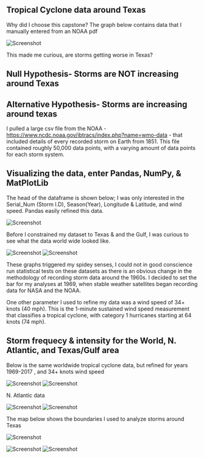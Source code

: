## Tropical Cyclone data around Texas

 Why did I choose this capstone? The graph below contains data that I manually entered from an NOAA pdf 

![Screenshot](https://github.com/zuhbeer/Capstone/blob/caps/deaths.png)

This made me curious, are storms getting worse in Texas?

## Null Hypothesis- Storms are NOT increasing around Texas

## Alternative Hypothesis- Storms are increasing around texas




I pulled a large csv file from the NOAA - https://www.ncdc.noaa.gov/ibtracs/index.php?name=wmo-data -
that included details of every recorded storm on Earth from 1851. This file contained roughly 50,000 data points, with a varying amount of data points for each storm system. 

## Visualizing the data, enter Pandas, NumPy, & MatPlotLib
The head of the dataframe is shown below; I was only interested in the Serial_Num (Storm I.D), Season(Year), Longitude & Latitude, and wind speed. Pandas easily refined this data. 

![Screenshot](https://github.com/zuhbeer/Capstone/blob/caps/Storm%20Header.png)

Before I constrained my dataset to Texas & and the Gulf, I was curious to see what the data world wide looked like.

![Screenshot](https://github.com/zuhbeer/Capstone/blob/caps/1900%20frequency.png)
![Screenshot](https://github.com/zuhbeer/Capstone/blob/caps/1900%20intensity.png)

These graphs triggered my spidey senses, I could not in good conscience run statistical tests on these datasets as there is an obvious change in the methodology of recording storm data around the 1960s. I decided to set the bar for my analyses at 1969, when stable weather satellites began recording data for NASA and the NOAA.

One other parameter I used to refine my data was a wind speed of 34+ knots (40 mph). This is the 1-minute sustained wind speed measurement that classifies a tropical cyclone, with category 1 hurricanes starting at 64 knots (74 mph).

## Storm frequecy & intensity for the World, N. Atlantic, and Texas/Gulf area

Below is the same worldwide tropical cyclone data, but refined for years 1969-2017 , and 34+ knots wind speed

![Screenshot](https://github.com/zuhbeer/Capstone/blob/caps/1969%20frequency.png)
![Screenshot](https://github.com/zuhbeer/Capstone/blob/caps/1969%20intensity.png)

N. Atlantic data

![Screenshot](https://github.com/zuhbeer/Capstone/blob/caps/N.Atl%20freq.png)
![Screenshot](https://github.com/zuhbeer/Capstone/blob/caps/N.Atl%20int.png)

The map below shows the boundaries I used to analyze storms around Texas

![Screenshot](https://github.com/zuhbeer/Capstone/blob/caps/Screen%20Shot%20Gulf.png)


![Screenshot](https://github.com/zuhbeer/Capstone/blob/caps/Gulf%20freq.png)
![Screenshot](https://github.com/zuhbeer/Capstone/blob/caps/Gulf%20int.png)


